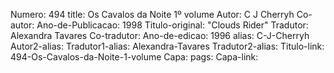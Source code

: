 Numero: 494
title: Os Cavalos da Noite 1º volume
Autor: C J Cherryh
Co-autor: 
Ano-de-Publicacao: 1998
Titulo-original: "Clouds Rider"
Tradutor: Alexandra Tavares
Co-tradutor: 
Ano-de-edicao: 1996
alias: C-J-Cherryh
Autor2-alias: 
Tradutor1-alias: Alexandra-Tavares
Tradutor2-alias: 
Titulo-link: 494-Os-Cavalos-da-Noite-1-volume
Capa: 
pags: 
Capa-link: 